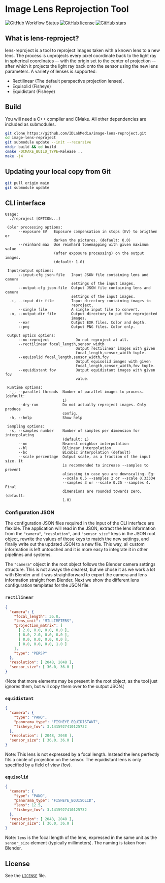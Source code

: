# Image Lens Reprojection Tool
![GitHub Workflow Status](https://img.shields.io/github/actions/workflow/status/IDLabMedia/image-lens-reproject/cmake.yml?branch=main)
[![GitHub license](https://img.shields.io/github/license/IDLabMedia/image-lens-reproject)](https://github.com/IDLabMedia/image-lens-reproject/blob/main/LICENSE)
[![GitHub stars](https://img.shields.io/github/stars/IDLabMedia/image-lens-reproject)](https://github.com/IDLabMedia/image-lens-reproject/stargazers)

## What is lens-reproject?

lens-reproject is a tool to reproject images taken with a known lens to a new
lens. The process is unprojects every pixel coordinate back to the light ray in
spherical coordinates -- with the origin set to the center of projection --
after which it projects the light ray back onto the sensor using the new lens
parameters. A variety of lenses is supported:

 - Rectilinear (The default perspective projection lenses).
 - Equisolid (Fisheye)
 - Equidistant (Fisheye)

## Build
You will need a C++ compiler and CMake. All other dependencies are included as
submodules.

```sh
git clone https://github.com/IDLabMedia/image-lens-reproject.git
cd image-lens-reproject
git submodule update --init --recursive
mkdir build && cd build
cmake -DCMAKE_BUILD_TYPE=Release ..
make -j4
```

## Updating your local copy from Git

```sh
git pull origin main
git submodule update
```

## CLI interface

```
Usage:
  ./reproject [OPTION...]

 Color processing options:
      --exposure EV   Exposure compensation in stops (EV) to brigthen or
                      darken the pictures. (default: 0.0)
      --reinhard max  Use reinhard tonemapping with given maximum value
                      (after exposure processing) on the output images.
                      (default: 1.0)

 Input/output options:
      --input-cfg json-file   Input JSON file containing lens and camera
                              settings of the input images.
      --output-cfg json-file  Output JSON file containing lens and camera
                              settings of the input images.
  -i, --input-dir file        Input directory containing images to
                              reproject.
      --single file           A single input file to convert.
  -o, --output-dir file       Output directory to put the reprojected
                              images.
      --exr                   Output EXR files. Color and depth.
      --png                   Output PNG files. Color only.

 Output optics options:
      --no-reproject            Do not reproject at all.
      --rectilinear focal_length,sensor_width
                                Output rectilinear images with given
                                focal_length,sensor_width tuple.
      --equisolid focal_length,sensor_width,fov
                                Output equisolid images with given
                                focal_length,sensor_width,fov tuple.
      --equidistant fov         Output equidistant images with given fov
                                value.

 Runtime options:
  -j, --parallel threads  Number of parallel images to process. (default:
                          1)
      --dry-run           Do not actually reproject images. Only produce
                          config.
  -h, --help              Show help

 Sampling options:
  -s, --samples number    Number of samples per dimension for interpolating
                          (default: 1)
      --nn                Nearest neighbor interpolation
      --bl                Bilinear interpolation
      --bc                Bicubic interpolation (default)
      --scale percentage  Output scale, as a fraction of the input size. It
                          is recommended to increase --samples to prevent
                          aliassing in case you are downscaling. Eg:
                          --scale 0.5 --samples 2 or --scale 0.33334
                          --samples 3 or --scale 0.25 --samples 4. Final
                          dimensions are rounded towards zero. (default:
                          1.0)
```

### Configuration JSON
The configuration JSON files required in the input of the CLI interface are
flexible. The application will read in the JSON, extract the lens information
from the `"camera"`, `"resolution"`, and `"sensor_size"` keys in the JSON root
object, rewrite the values of those keys  to match the new settings, and
finally write out the updated JSON to a new file. This way, all custom
information is left untouched and it is more easy to integrate it in other
pipelines and systems.

The `"camera"` object in the root object follows the Blender camera settings
structure. This is not always the clearest, but we chose it as we work a lot
with Blender and it was straightforward to export the camera and lens
information straight from Blender. Next we show the different lens
configuration templates for the JSON file:

### `rectilinear`
```json
{
  "camera": {
    "focal_length": 36.0,
    "lens_unit": "MILLIMETERS",
    "projection_matrix": [
      [ 2.0, 0.0, 0.0, 0.0 ],
      [ 0.0, 2.0, 0.0, 0.0 ],
      [ 0.0, 0.0, 0.0, 0.0 ],
      [ 0.0, 0.0, 0.0, 1.0 ]
    ],
    "type": "PERSP"
  },
  "resolution": [ 2048, 2048 ],
  "sensor_size": [ 36.0, 36.0 ]
}
```
(Note that more elements may be present in the root object, as the tool just
ignores them, but will copy them over to the output JSON.)

### `equidistant`
```json
{
  "camera": {
    "type": "PANO",
    "panorama_type": "FISHEYE_EQUIDISTANT",
    "fisheye_fov": 3.1415927410125732
  },
  "resolution": [ 2048, 2048 ],
  "sensor_size": [ 36.0, 36.0 ]
}
```
Note: This lens is not expressed by a focal length. Instead the lens perfectly
fits a circle of projection on the sensor. The equidistant lens is only
specified by a field of view (fov).

### `equisolid`
```json
{
  "camera": {
    "type": "PANO",
    "panorama_type": "FISHEYE_EQUISOLID",
    "lens": 12.5,
    "fisheye_fov": 3.1415927410125732
  },
  "resolution": [ 2048, 2048 ],
  "sensor_size": [ 36.0, 36.0 ]
}
```
Note: `lens` is the focal length of the lens, expressed in the same unit as the
`sensor_size` element (typically millimeters). The naming is taken from Blender.


## License

See the [`LICENSE`](https://github.com/IDLabMedia/image-lens-reproject/blob/main/LICENSE) file.
